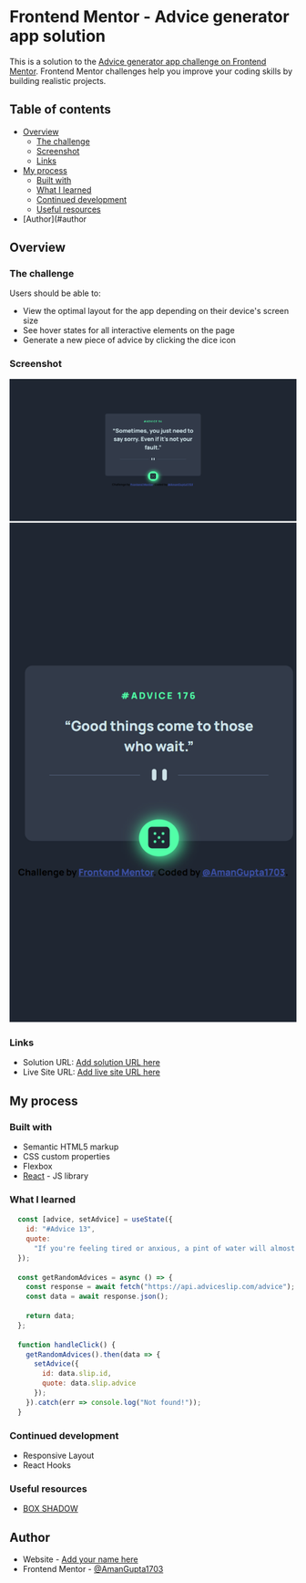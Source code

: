 # Frontend Mentor - Advice generator app solution

This is a solution to the [Advice generator app challenge on Frontend Mentor](https://www.frontendmentor.io/challenges/advice-generator-app-QdUG-13db). Frontend Mentor challenges help you improve your coding skills by building realistic projects.

## Table of contents

- [Overview](#overview)
  - [The challenge](#the-challenge)
  - [Screenshot](#screenshot)
  - [Links](#links)
- [My process](#my-process)
  - [Built with](#built-with)
  - [What I learned](#what-i-learned)
  - [Continued development](#continued-development)
  - [Useful resources](#useful-resources)
- [Author](#author

## Overview

### The challenge

Users should be able to:

- View the optimal layout for the app depending on their device's screen size
- See hover states for all interactive elements on the page
- Generate a new piece of advice by clicking the dice icon

### Screenshot

![](./output/desktop-preview.png)
![](./output/mobile-preview.png)

### Links

- Solution URL: [Add solution URL here](https://your-solution-url.com)
- Live Site URL: [Add live site URL here](https://your-live-site-url.com)

## My process

### Built with

- Semantic HTML5 markup
- CSS custom properties
- Flexbox
- [React](https://reactjs.org/) - JS library

### What I learned

```js
  const [advice, setAdvice] = useState({
    id: "#Advice 13",
    quote:
      "If you're feeling tired or anxious, a pint of water will almost always make you feel better.",
  });

  const getRandomAdvices = async () => {
    const response = await fetch("https://api.adviceslip.com/advice");
    const data = await response.json();

    return data;
  };

  function handleClick() {
    getRandomAdvices().then(data => {
      setAdvice({
        id: data.slip.id,
        quote: data.slip.advice
      });
    }).catch(err => console.log("Not found!"));
  }
```

### Continued development

- Responsive Layout
- React Hooks

### Useful resources

- [BOX SHADOW](https://developer.mozilla.org/en-US/docs/Web/CSS/box-shadow)

## Author

- Website - [Add your name here](https://www.your-site.com)
- Frontend Mentor - [@AmanGupta1703](https://www.frontendmentor.io/profile/AmanGupta1703)